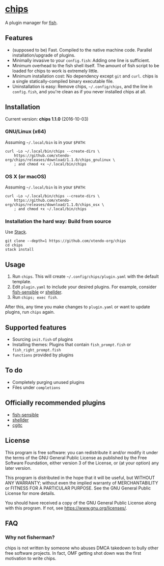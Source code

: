 # [chips]

A plugin manager for [fish].

## Features

- (supposed to be) Fast. Compiled to the native machine code. Parallel installation/upgrade of plugins.
- Minimally invasive to your `config.fish`: Adding one line is sufficient.
- Minimum overhead to the fish shell itself. The amount of fish script to be loaded for chips to work is extremely little.
- Minimum installation cost: No dependency except `git` and `curl`. chips is a single statically-compiled binary executable file.
- Uninstallation is easy: Remove chips, `~/.config/chips`, and the line in `config.fish`, and you're clean as if you never installed chips at all.

## Installation

Current version: **chips 1.1.0** (2016-10-03)

### GNU/Linux (x64)

Assuming `~/.local/bin` is in your `$PATH`:

```fish
curl -Lo ~/.local/bin/chips --create-dirs \
    https://github.com/xtendo-org/chips/releases/download/1.1.0/chips_gnulinux \
    ; and chmod +x ~/.local/bin/chips
```

### OS X (or macOS)

Assuming `~/.local/bin` is in your `$PATH`:

```fish
curl -Lo ~/.local/bin/chips --create-dirs \
    https://github.com/xtendo-org/chips/releases/download/1.1.0/chips_osx \
    ; and chmod +x ~/.local/bin/chips
```

### Installation the hard way: Build from source

Use [Stack].

```fish
git clone --depth=1 https://github.com/xtendo-org/chips
cd chips
stack install
```

## Usage

1. Run `chips`. This will create `~/.config/chips/plugin.yaml` with the default template.
1. Edit `plugin.yaml` to include your desired plugins. For example, consider [fish-sensible] or [shellder].
1. Run `chips; exec fish`.

After this, any time you make changes to `plugin.yaml` or want to update plugins, run `chips` again.

## Supported features

- Sourcing `init.fish` of plugins
- Installing themes: Plugins that contain `fish_prompt.fish` or `fish_right_prompt.fish`
- `functions` provided by plugins

## To do

- Completely purging unused plugins
- Files under `completions`

## Officially recommended plugins

- [fish-sensible]
- [shellder]
- [cgitc]

## License

This program is free software: you can redistribute it and/or modify it under the terms of the GNU General Public License as published by the Free Software Foundation, either version 3 of the License, or (at your option) any later version.

This program is distributed in the hope that it will be useful, but WITHOUT ANY WARRANTY; without even the implied warranty of MERCHANTABILITY or FITNESS FOR A PARTICULAR PURPOSE.  See the GNU General Public License for more details.

You should have received a copy of the GNU General Public License along with this program.  If not, see <https://www.gnu.org/licenses/>.

## FAQ

### Why not fisherman?

chips is not written by someone who abuses DMCA takedown to bully other free software projects. In fact, OMF getting shot down was the first motivation to write chips.

[chips]: https://en.wikipedia.org/wiki/Fish_and_chips
[fish]: https://fishshell.com/
[Stack]: http://haskellstack.org/
[fish-sensible]: https://github.com/simnalamburt/fish-sensible
[shellder]: https://github.com/simnalamburt/shellder
[cgitc]: https://github.com/simnalamburt/cgitc
